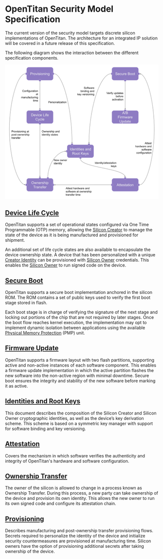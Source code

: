 # OpenTitan Security Model Specification

The current version of the security model targets discrete silicon
implementations of OpenTitan. The architecture for an integrated IP solution
will be covered in a future release of this specification.

The following diagram shows the interaction between the different specification
components.

<img src="documents.svg" style="width: 900px;">


## [Device Life Cycle][device_life_cycle]

OpenTitan supports a set of operational states configured via One Time
Programmable (OTP) memory, allowing the [Silicon Creator][silicon_creator] to
manage the state of the device as it is being manufactured and provisioned for
shipment.

An additional set of life cycle states are also available to encapsulate the
device ownership state. A device that has been personalized with a unique
[Creator Identity][creator_identity] can be provisioned with
[Silicon Owner][silicon_owner] credentials. This enables the
[Silicon Owner][silicon_owner] to run signed code on the device.

## [Secure Boot][secure_boot]

OpenTitan supports a secure boot implementation anchored in the silicon ROM.
The ROM contains a set of public keys used to verify the first boot stage
stored in flash.

Each boot stage is in charge of verifying the signature of the next stage and
locking out portions of the chip that are not required by later stages. Once the
boot flow reaches kernel execution, the implementation may opt to implement
dynamic isolation between applications using the available
[Physical Memory Protection][pmp] (PMP) unit.

## [Firmware Update][firmware_update]

OpenTitan supports a firmware layout with two flash partitions, supporting
active and non-active instances of each software component. This enables a
firmware update implementation in which the active partition flashes the new
software into the non-active region with minimal downtime. Secure boot ensures
the integrity and stability of the new software before marking it as active.

## [Identities and Root Keys][identities_and_root_keys]

This document describes the composition of the Silicon Creator and Silicon Owner
cryptographic identities, as well as the device’s key derivation scheme. This
scheme is based on a symmetric key manager with support for software binding and
key versioning.

## [Attestation][attestation]

Covers the mechanism in which software verifies the authenticity and integrity
of OpenTitan's hardware and software configuration.

## [Ownership Transfer][ownership_transfer]

The owner of the silicon is allowed to change in a process known as Ownership
Transfer. During this process, a new party can take ownership of the device and
provision its own identity. This allows the new owner to run its own signed code
and configure its attestation chain.

## [Provisioning][provisioning]

Describes manufacturing and post-ownership transfer provisioning flows. Secrets
required to personalize the identity of the device and initialize security
countermeasures are provisioned at manufacturing time. Silicon owners have the
option of provisioning additional secrets after taking ownership of the device.


[attestation]: ./attestation/README.md
[creator_identity]: ./identities_and_root_keys/README.md#creator-identity
[device_life_cycle]: ./device_life_cycle/README.md
[firmware_update]: ./firmware_update/README.md
[identities_and_root_keys]: ./identities_and_root_keys/README.md
[ownership_transfer]: ./ownership_transfer/README.md
[pmp]: https://ibex-core.readthedocs.io/en/latest/03_reference/pmp.html
[provisioning]: ./device_provisioning/README.md
[secure_boot]: ./secure_boot/README.md
[silicon_creator]: ../logical_security_model/README.md#silicon-creator
[silicon_owner]: ../logical_security_model/README.md#silicon-owner

